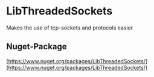 # LibThreadedSockets
Makes the use of tcp-sockets and protocols easier

## Nuget-Package
[https://www.nuget.org/packages/LibThreadedSockets/](https://www.nuget.org/packages/LibThreadedSockets/)